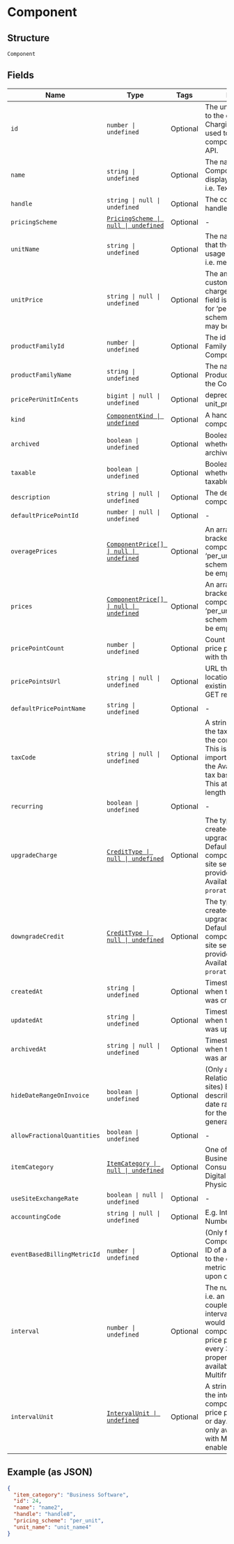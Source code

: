 
# Component

## Structure

`Component`

## Fields

| Name | Type | Tags | Description |
|  --- | --- | --- | --- |
| `id` | `number \| undefined` | Optional | The unique ID assigned to the component by Chargify. This ID can be used to fetch the component from the API. |
| `name` | `string \| undefined` | Optional | The name of the Component, suitable for display on statements. i.e. Text Messages. |
| `handle` | `string \| null \| undefined` | Optional | The component API handle |
| `pricingScheme` | [`PricingScheme \| null \| undefined`](../../doc/models/pricing-scheme.md) | Optional | - |
| `unitName` | `string \| undefined` | Optional | The name of the unit that the component’s usage is measured in. i.e. message |
| `unitPrice` | `string \| null \| undefined` | Optional | The amount the customer will be charged per unit. This field is only populated for ‘per_unit’ pricing schemes, otherwise it may be null. |
| `productFamilyId` | `number \| undefined` | Optional | The id of the Product Family to which the Component belongs |
| `productFamilyName` | `string \| undefined` | Optional | The name of the Product Family to which the Component belongs |
| `pricePerUnitInCents` | `bigint \| null \| undefined` | Optional | deprecated - use unit_price instead |
| `kind` | [`ComponentKind \| undefined`](../../doc/models/component-kind.md) | Optional | A handle for the component type |
| `archived` | `boolean \| undefined` | Optional | Boolean flag describing whether a component is archived or not. |
| `taxable` | `boolean \| undefined` | Optional | Boolean flag describing whether a component is taxable or not. |
| `description` | `string \| null \| undefined` | Optional | The description of the component. |
| `defaultPricePointId` | `number \| null \| undefined` | Optional | - |
| `overagePrices` | [`ComponentPrice[] \| null \| undefined`](../../doc/models/component-price.md) | Optional | An array of price brackets. If the component uses the ‘per_unit’ pricing scheme, this array will be empty. |
| `prices` | [`ComponentPrice[] \| null \| undefined`](../../doc/models/component-price.md) | Optional | An array of price brackets. If the component uses the ‘per_unit’ pricing scheme, this array will be empty. |
| `pricePointCount` | `number \| undefined` | Optional | Count for the number of price points associated with the component |
| `pricePointsUrl` | `string \| null \| undefined` | Optional | URL that points to the location to read the existing price points via GET request |
| `defaultPricePointName` | `string \| undefined` | Optional | - |
| `taxCode` | `string \| null \| undefined` | Optional | A string representing the tax code related to the component type. This is especially important when using the Avalara service to tax based on locale. This attribute has a max length of 10 characters. |
| `recurring` | `boolean \| undefined` | Optional | - |
| `upgradeCharge` | [`CreditType \| null \| undefined`](../../doc/models/credit-type.md) | Optional | The type of credit to be created when upgrading/downgrading. Defaults to the component and then site setting if one is not provided.<br>Available values: `full`, `prorated`, `none`. |
| `downgradeCredit` | [`CreditType \| null \| undefined`](../../doc/models/credit-type.md) | Optional | The type of credit to be created when upgrading/downgrading. Defaults to the component and then site setting if one is not provided.<br>Available values: `full`, `prorated`, `none`. |
| `createdAt` | `string \| undefined` | Optional | Timestamp indicating when this component was created |
| `updatedAt` | `string \| undefined` | Optional | Timestamp indicating when this component was updated |
| `archivedAt` | `string \| null \| undefined` | Optional | Timestamp indicating when this component was archived |
| `hideDateRangeOnInvoice` | `boolean \| undefined` | Optional | (Only available on Relationship Invoicing sites) Boolean flag describing if the service date range should show for the component on generated invoices. |
| `allowFractionalQuantities` | `boolean \| undefined` | Optional | - |
| `itemCategory` | [`ItemCategory \| null \| undefined`](../../doc/models/item-category.md) | Optional | One of the following: Business Software, Consumer Software, Digital Services, Physical Goods, Other |
| `useSiteExchangeRate` | `boolean \| null \| undefined` | Optional | - |
| `accountingCode` | `string \| null \| undefined` | Optional | E.g. Internal ID or SKU Number |
| `eventBasedBillingMetricId` | `number \| undefined` | Optional | (Only for Event Based Components) This is an ID of a metric attached to the component. This metric is used to bill upon collected events. |
| `interval` | `number \| undefined` | Optional | The numerical interval. i.e. an interval of ‘30’ coupled with an interval_unit of day would mean this component's default price point would renew every 30 days. This property is only available for sites with Multifrequency enabled. |
| `intervalUnit` | [`IntervalUnit \| undefined`](../../doc/models/interval-unit.md) | Optional | A string representing the interval unit for this component's default price point, either month or day. This property is only available for sites with Multifrequency enabled. |

## Example (as JSON)

```json
{
  "item_category": "Business Software",
  "id": 24,
  "name": "name2",
  "handle": "handle8",
  "pricing_scheme": "per_unit",
  "unit_name": "unit_name4"
}
```

